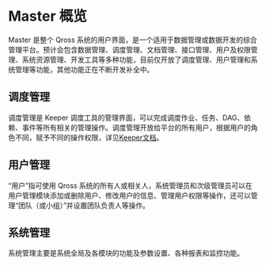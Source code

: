 # Master 概览

Master 是整个 Qross 系统的用户界面，是一个适用于数据管理或数据开发的综合管理平台。预计会包含数据管理、调度管理、文档管理、接口管理、用户及权限管理、系统资源管理、开发工具等多种功能，目前仅开放了调度管理、用户管理和系统管理等功能，其他功能正在不断开发补全中。

## 调度管理

调度管理是 Keeper 调度工具的管理界面，可以完成调度作业、任务、DAG、依赖、事件等所有相关的管理操作。调度管理开放给平台的所有用户，根据用户的角色不同，赋予不同的操作权限，详见[Keeper文档](/keeper/overview.md)。

## 用户管理

“用户”指可使用 Qross 系统的所有人或相关人，系统管理员和次级管理员可以在用户管理模块添加或删除用户、修改用户的信息、管理用户权限等操作，还可以管理“团队（或小组）”并设置团队负责人等操作。

## 系统管理

系统管理主要是系统全局及各模块的功能及参数设置、各种报表和监控功能。